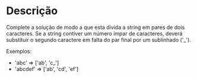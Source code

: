 # Descrição
Complete a solução de modo a que esta divida a string em pares de dois caracteres. Se a string contiver um número ímpar de caracteres, deverá substituir o segundo caractere em falta do par final por um sublinhado ('_').

Exemplos:

* 'abc' => ['ab', 'c_']
* 'abcdef' => ['ab', 'cd', 'ef']